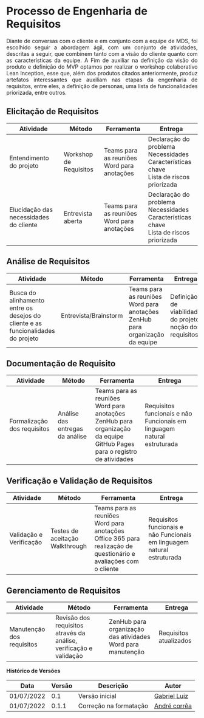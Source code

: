 # Processo de Engenharia de Requisitos

<p style="text-align: justify" > Diante de conversas com o cliente e em conjunto com a equipe de MDS, foi escolhido seguir a abordagem ágil, com um conjunto de atividades, descritas a seguir, que combinem tanto com a visão do cliente quanto com as características da equipe.
A Fim de auxiliar na definição da visão do produto e definição do MVP optamos por realizar o workshop colaborativo Lean Inception, esse que, além dos produtos citados anteriormente, produz artefatos interessantes que auxiliam nas etapas da engenharia de requisitos, entre eles, a definição de personas, uma lista de funcionalidades priorizada, entre outros.
 </p>

## Elicitação de Requisitos

| Atividade                              | Método                 | Ferramenta                                      | Entrega                                                                                             |
| -------------------------------------- | ---------------------- | ----------------------------------------------- | --------------------------------------------------------------------------------------------------- |
| Entendimento do projeto                | Workshop de Requisitos | Teams para as reuniões <br> Word para anotações | Declaração do problema <br> Necessidades <br> Características chave <br> Lista de riscos priorizada |
| Elucidação das necessidades do cliente | Entrevista aberta      | Teams para as reuniões <br> Word para anotações | Declaração do problema <br> Necessidades <br> Características chave <br> Lista de riscos priorizada |

## Análise de Requisitos

| Atividade                                                                        | Método                | Ferramenta                                                                             | Entrega                                                       |
| -------------------------------------------------------------------------------- | --------------------- | -------------------------------------------------------------------------------------- | ------------------------------------------------------------- |
| Busca do alinhamento entre os desejos do cliente e as funcionalidades do projeto | Entrevista/Brainstorm | Teams para as reuniões <br> Word para anotações <br> ZenHub para organização da equipe | Definição de viabilidade do projeto <br> noção dos requisitos |

## Documentação de Requisito

| Atividade                   | Método                          | Ferramenta                                                                                                                             | Entrega                                                                 |
| --------------------------- | ------------------------------- | -------------------------------------------------------------------------------------------------------------------------------------- | ----------------------------------------------------------------------- |
| Formalização dos requisitos | Análise das entregas da análise | Teams para as reuniões <br> Word para anotações <br> ZenHub para organização da equipe <br> GitHub Pages para o registro de atividades | Requisitos funcionais e não Funcionais em linguagem natural estruturada |

## Verificação e Validação de Requisitos

| Atividade               | Método                               | Ferramenta                                                                                                                 | Entrega                                                                 |
| ----------------------- | ------------------------------------ | -------------------------------------------------------------------------------------------------------------------------- | ----------------------------------------------------------------------- |
| Validação e Verificação | Testes de aceitação <br> Walkthrough | Teams para as reuniões <br> Word para anotações <br> Office 365 para realização de questionário e avaliações com o cliente | Requisitos funcionais e não Funcionais em linguagem natural estruturada |

## Gerenciamento de Requisitos

| Atividade                 | Método                                                             | Ferramenta                                                       | Entrega                |
| ------------------------- | ------------------------------------------------------------------ | ---------------------------------------------------------------- | ---------------------- |
| Manutenção dos requisitos | Revisão dos requisitos através da análise, verificação e validação | ZenHub para organização das atividades <br> Word para manutenção | Requisitos atualizados |

**Histórico de Versões**

| Data       | Versão | Descrição              | Autor                                         |
| ---------- | ------ | ---------------------- | --------------------------------------------- |
| 01/07/2022 | 0.1    | Versão inicial         | [Gabriel Luiz](https://github.com/ggomesbr)   |
| 01/07/2022 | 0.1.1  | Correçâo na formatação | [André corrêa](https://github.com/dartmol203) |